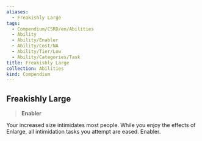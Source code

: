 ```yaml
---
aliases:
  - Freakishly Large
tags:
  - Compendium/CSRD/en/Abilities
  - Ability
  - Ability/Enabler
  - Ability/Cost/NA
  - Ability/Tier/Low
  - Ability/Categories/Task
title: Freakishly Large
collection: Abilities
kind: Compendium
---
```

## Freakishly Large  
>**Enabler**
  
Your increased size intimidates most people. While you enjoy the effects of Enlarge, all intimidation tasks you attempt are eased. Enabler.